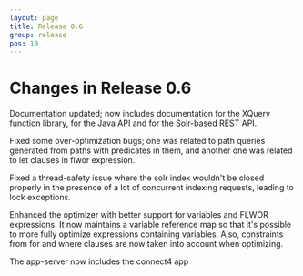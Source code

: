 ```yaml
---
layout: page
title: Release 0.6
group: release
pos: 10
---
```


# Changes in Release 0.6

Documentation updated; now includes documentation for the XQuery function
library, for the Java API and for the Solr-based REST API.

Fixed some over-optimization bugs; one was related to path queries
generated from paths with predicates in them, and another one was related
to let clauses in flwor expression.

Fixed a thread-safety issue where the solr index wouldn't be closed
properly in the presence of a lot of concurrent indexing requests, leading
to lock exceptions.

Enhanced the optimizer with better support for variables and FLWOR
expressions.  It now maintains a variable reference map so that it's
possible to more fully optimize expressions containing variables.  Also,
constraints from for and where clauses are now taken into account when
optimizing.

The app-server now includes the connect4 app

